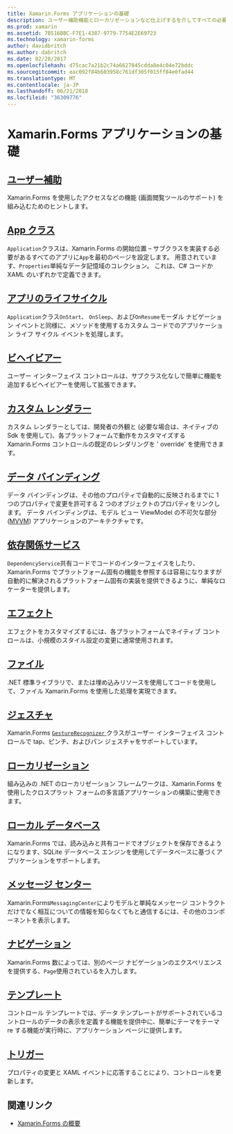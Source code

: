 ```yaml
---
title: Xamarin.Forms アプリケーションの基礎
description: ユーザー補助機能とローカリゼーションなど仕上げするを介してすべての必要な中核となる概念を含む、Xamarin.Forms アプリケーション開発の基礎を検討しています。
ms.prod: xamarin
ms.assetid: 7B516BBC-F7E1-4387-9779-7754E2E69723
ms.technology: xamarin-forms
author: davidbritch
ms.author: dabritch
ms.date: 02/28/2017
ms.openlocfilehash: d75cac7a21b2c74a6627845cdda8e4c04e72bddc
ms.sourcegitcommit: eac092f84b603958c761df305f015ff84e0fad44
ms.translationtype: MT
ms.contentlocale: ja-JP
ms.lasthandoff: 06/21/2018
ms.locfileid: "36309776"
---
```

# <a name="xamarinforms-application-fundamentals"></a>Xamarin.Forms アプリケーションの基礎

## <a name="accessibilityaccessibilityindexmd"></a>[ユーザー補助](accessibility/index.md)

Xamarin.Forms を使用したアクセスなどの機能 (画面閲覧ツールのサポート) を組み込むためのヒントします。

## <a name="app-classapplication-classmd"></a>[App クラス](application-class.md)

`Application`クラスは、Xamarin.Forms の開始位置 – サブクラスを実装する必要があるすべてのアプリに`App`を最初のページを設定します。 用意されています、`Properties`単純なデータ記憶域のコレクション。 これは、C# コードか XAML のいずれかで定義できます。

## <a name="app-lifecycleapp-lifecyclemd"></a>[アプリのライフサイクル](app-lifecycle.md)

`Application`クラス`OnStart`、 `OnSleep`、および`OnResume`モーダル ナビゲーション イベントと同様に、メソッドを使用するカスタム コードでのアプリケーション ライフ サイクル イベントを処理します。

## <a name="behaviorsbehaviorsindexmd"></a>[ビヘイビアー](behaviors/index.md)

ユーザー インターフェイス コントロールは、サブクラス化なしで簡単に機能を追加するビヘイビアーを使用して拡張できます。

## <a name="custom-rendererscustom-rendererindexmd"></a>[カスタム レンダラー](custom-renderer/index.md)

カスタム レンダラーとしては、開発者の外観と (必要な場合は、ネイティブの Sdk を使用して)、各プラットフォームで動作をカスタマイズする Xamarin.Forms コントロールの既定のレンダリングを ' override' を使用できます。

## <a name="data-bindingdata-bindingindexmd"></a>[データ バインディング](data-binding/index.md)

データ バインディングは、その他のプロパティで自動的に反映されるまでに 1 つのプロパティで変更を許可する 2 つのオブジェクトのプロパティをリンクします。 データ バインディングは、モデル ビュー ViewModel の不可欠な部分 ([MVVM](~/xamarin-forms/enterprise-application-patterns/mvvm.md)) アプリケーションのアーキテクチャです。

## <a name="dependency-servicedependency-serviceindexmd"></a>[依存関係サービス](dependency-service/index.md)

`DependencyService`共有コードでコードのインターフェイスをしたり、Xamarin.Forms でプラットフォーム固有の機能を参照するは容易になりますが自動的に解決されるプラットフォーム固有の実装を提供できるように、単純なロケーターを提供します。

## <a name="effectseffectsindexmd"></a>[エフェクト](effects/index.md)

エフェクトをカスタマイズするには、各プラットフォームでネイティブ コントロールは、小規模のスタイル設定の変更に通常使用されます。

## <a name="filesfilesmd"></a>[ファイル](files.md)

.NET 標準ライブラリで、または埋め込みリソースを使用してコードを使用して、ファイル Xamarin.Forms を使用した処理を実現できます。

## <a name="gesturesgesturesindexmd"></a>[ジェスチャ](gestures/index.md)

Xamarin.Forms [ `GestureRecognizer` ](https://developer.xamarin.com/api/type/Xamarin.Forms.GestureRecognizer/)クラスがユーザー インターフェイス コントロールで tap、ピンチ、およびパン ジェスチャをサポートしています。

## <a name="localizationlocalizationindexmd"></a>[ローカリゼーション](localization/index.md)

組み込みの .NET のローカリゼーション フレームワークは、Xamarin.Forms を使用したクロスプラット フォームの多言語アプリケーションの構築に使用できます。

## <a name="local-databasesdatabasesmd"></a>[ローカル データベース](databases.md)

Xamarin.Forms では、読み込みと共有コードでオブジェクトを保存できるようになります、SQLite データベース エンジンを使用してデータベースに基づくアプリケーションをサポートします。

## <a name="messaging-centermessaging-centermd"></a>[メッセージ センター](messaging-center.md)

Xamarin.Forms`MessagingCenter`によりモデルと単純なメッセージ コントラクトだけでなく相互についての情報を知らなくてもと通信するには、その他のコンポーネントを表示します。

## <a name="navigationnavigationindexmd"></a>[ナビゲーション](navigation/index.md)

Xamarin.Forms 数によっては、別のページ ナビゲーションのエクスペリエンスを提供する、`Page`使用されているを入力します。

## <a name="templatestemplatesindexmd"></a>[テンプレート](templates/index.md)

コントロール テンプレートでは、データ テンプレートがサポートされているコントロールのデータの表示を定義する機能を提供中に、簡単にテーマをテーマ re する機能が実行時に、アプリケーション ページに提供します。

## <a name="triggerstriggersmd"></a>[トリガー](triggers.md)

プロパティの変更と XAML イベントに応答することにより、コントロールを更新します。


## <a name="related-links"></a>関連リンク

- [Xamarin.Forms の概要](~/xamarin-forms/get-started/introduction-to-xamarin-forms.md)
